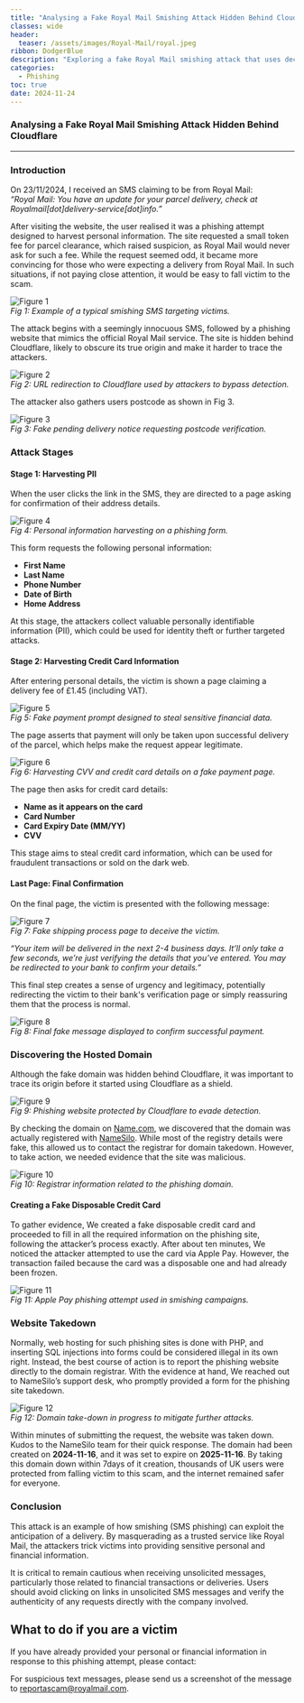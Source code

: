 ```yaml
---
title: "Analysing a Fake Royal Mail Smishing Attack Hidden Behind Cloudflare"
classes: wide
header:
  teaser: /assets/images/Royal-Mail/royal.jpeg
ribbon: DodgerBlue
description: "Exploring a fake Royal Mail smishing attack that uses deceptive SMS and a phishing site hidden behind Cloudflare to steal sensitive information."
categories:
  - Phishing
toc: true
date: 2024-11-24
---
```


### Analysing a Fake Royal Mail Smishing Attack Hidden Behind Cloudflare

---

### **Introduction**

On 23/11/2024, I received an SMS claiming to be from Royal Mail:  
*“Royal Mail: You have an update for your parcel delivery, check at Royalmail[dot]delivery-service[dot]info.”*

After visiting the website, the user realised it was a phishing attempt designed to harvest personal information. The site requested a small token fee for parcel clearance, which raised suspicion, as Royal Mail would never ask for such a fee. While the request seemed odd, it became more convincing for those who were expecting a delivery from Royal Mail. In such situations, if not paying close attention, it would be easy to fall victim to the scam.

![Figure 1](/assets/images/Royal-Mail/SMS-smishing.jpeg)  
*Fig 1: Example of a typical smishing SMS targeting victims.*

The attack begins with a seemingly innocuous SMS, followed by a phishing website that mimics the official Royal Mail service. The site is hidden behind Cloudflare, likely to obscure its true origin and make it harder to trace the attackers.

![Figure 2](/assets/images/Royal-Mail/URL-redirect-to-cloudflare.png)  
*Fig 2: URL redirection to Cloudflare used by attackers to bypass detection.*

The attacker also gathers users postcode as shown in Fig 3.

![Figure 3](/assets/images/Royal-Mail/Pending-Delivery-postcode.png)  
*Fig 3: Fake pending delivery notice requesting postcode verification.*


### **Attack Stages**

#### **Stage 1: Harvesting PII**

When the user clicks the link in the SMS, they are directed to a page asking for confirmation of their address details.

![Figure 4](/assets/images/Royal-Mail/personal-information-havesting.png)  
*Fig 4: Personal information harvesting on a phishing form.*


This form requests the following personal information:  
- **First Name**
- **Last Name**
- **Phone Number**
- **Date of Birth**
- **Home Address**

At this stage, the attackers collect valuable personally identifiable information (PII), which could be used for identity theft or further targeted attacks.

#### **Stage 2: Harvesting Credit Card Information**

After entering personal details, the victim is shown a page claiming a delivery fee of £1.45 (including VAT). 

![Figure 5](/assets/images/Royal-Mail/Payment-prompt.png)  
*Fig 5: Fake payment prompt designed to steal sensitive financial data.*

The page asserts that payment will only be taken upon successful delivery of the parcel, which helps make the request appear legitimate. 

![Figure 6](/assets/images/Royal-Mail/CVV-card-details-havesting.png)  
*Fig 6: Harvesting CVV and credit card details on a fake payment page.*

The page then asks for credit card details:  
- **Name as it appears on the card**
- **Card Number**
- **Card Expiry Date (MM/YY)**
- **CVV**

This stage aims to steal credit card information, which can be used for fraudulent transactions or sold on the dark web.



#### **Last Page: Final Confirmation**

On the final page, the victim is presented with the following message:  


![Figure 7](/assets/images/Royal-Mail/fake-shiping-process.png)  
*Fig 7: Fake shipping process page to deceive the victim.*


*“Your item will be delivered in the next 2-4 business days. It’ll only take a few seconds, we’re just verifying the details that you’ve entered. You may be redirected to your bank to confirm your details.”*

This final step creates a sense of urgency and legitimacy, potentially redirecting the victim to their bank's verification page or simply reassuring them that the process is normal.

![Figure 8](/assets/images/Royal-Mail/final-message.png)  
*Fig 8: Final fake message displayed to confirm successful payment.*


### **Discovering the Hosted Domain**

Although the fake domain was hidden behind Cloudflare, it was important to trace its origin before it started using Cloudflare as a shield. 

![Figure 9](/assets/images/Royal-Mail/cloudflare.png)  
*Fig 9: Phishing website protected by Cloudflare to evade detection.*


By checking the domain on [Name.com](https://www.name.com), we discovered that the domain was actually registered with [NameSilo](http://www.namesilo.com). While most of the registry details were fake, this allowed us to contact the registrar for domain takedown. However, to take action, we needed evidence that the site was malicious.

![Figure 10](/assets/images/Royal-Mail/registrar-informations.png)  
*Fig 10: Registrar information related to the phishing domain.*

#### **Creating a Fake Disposable Credit Card**

To gather evidence, We created a fake disposable credit card and proceeded to fill in all the required information on the phishing site, following the attacker’s process exactly. After about ten minutes, We noticed the attacker attempted to use the card via Apple Pay. However, the transaction failed because the card was a disposable one and had already been frozen.

![Figure 11](/assets/images/Royal-Mail/apple-pay.jpeg)  
*Fig 11: Apple Pay phishing attempt used in smishing campaigns.*


### **Website Takedown**

Normally, web hosting for such phishing sites is done with PHP, and inserting SQL injections into forms could be considered illegal in its own right. Instead, the best course of action is to report the phishing website directly to the domain registrar. With the evidence at hand, We reached out to NameSilo’s support desk, who promptly provided a form for the phishing site takedown.  

![Figure 12](/assets/images/Royal-Mail/domain-take-down.png)  
*Fig 12: Domain take-down in progress to mitigate further attacks.*


Within minutes of submitting the request, the website was taken down. Kudos to the NameSilo team for their quick response. The domain had been created on **2024-11-16**, and it was set to expire on **2025-11-16**. By taking this domain down within 7days of it creation, thousands of UK users were protected from falling victim to this scam, and the internet remained safer for everyone.


### **Conclusion**

This attack is an example of how smishing (SMS phishing) can exploit the anticipation of a delivery. By masquerading as a trusted service like Royal Mail, the attackers trick victims into providing sensitive personal and financial information. 

It is critical to remain cautious when receiving unsolicited messages, particularly those related to financial transactions or deliveries. Users should avoid clicking on links in unsolicited SMS messages and verify the authenticity of any requests directly with the company involved.

What to do if you are a victim
-----------------------------
If you have already provided your personal or financial information in response to this phishing attempt, please contact:

For suspicious text messages, please send us a screenshot of the message to reportascam@royalmail.com.